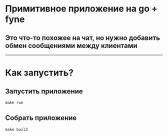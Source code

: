 # Примитивное приложение на go + fyne 

## Это что-то похожее на чат, но нужно добавить обмен сообщениями между клиентами

---
# Как запустить?

## Запустить приложение
```shell
make run
```

## Собрать приложение
```shell
make build
```


